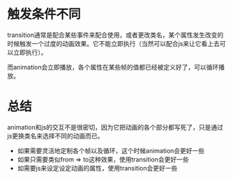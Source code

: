 # 触发条件不同
transition通常是配合某些事件来配合使用，或者更改类名，某个属性发生改变的时候触发一个过度的动画效果。它不能立即执行（当然可以配合js来让它看上去可以立即执行）。

而animation会立即播放，各个属性在某些帧的值都已经被定义好了，可以循环播放。


# 总结
animation和js的交互不是很密切，因为它把动画的各个部分都写死了，只是通过js更换类名来选择不同的动画而已。


+ 如果需要灵活地定制各个帧以及循环，这个时候animation会更好一些
+ 如果只需要类似from => to这种效果，使用transition会更好一些
+ 如需要js来设定设定动画的属性，使用transition会更好一些